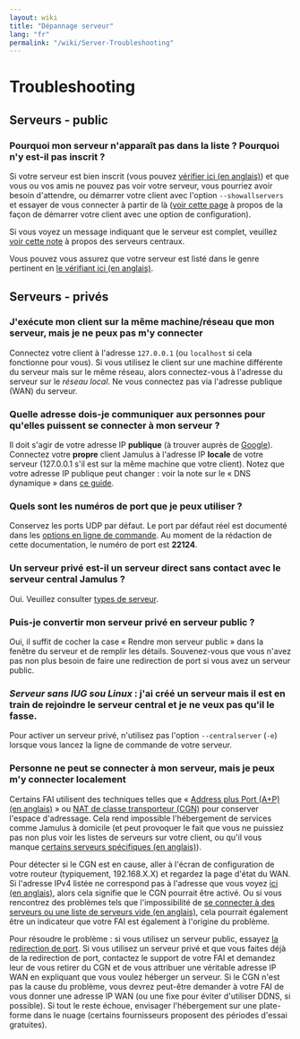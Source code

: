 ```yaml
---
layout: wiki
title: "Dépannage serveur"
lang: "fr"
permalink: "/wiki/Server-Troubleshooting"
---
```


# Troubleshooting

## Serveurs - public

### Pourquoi mon serveur n'apparaît pas dans la liste ? Pourquoi n'y est-il pas inscrit ?

Si votre serveur est bien inscrit (vous pouvez [vérifier ici (en anglais)](http://jamulus.softins.co.uk/)) et que vous ou vos amis ne pouvez pas voir votre serveur, vous pourriez avoir besoin d'attendre, ou démarrer votre client avec l'option `--showallservers` et essayer de vous connecter à partir de là ([voir cette page](Command-Line-Options) à propos de la façon de démarrer votre client avec une option de configuration).

Si vous voyez un message indiquant que le serveur est complet, veuillez [voir cette note](Central-Servers) à propos des serveurs centraux.

Vous pouvez vous assurez que votre serveur est listé dans le genre pertinent en [le vérifiant ici (en anglais)](http://jamulus.softins.co.uk/).

## Serveurs - privés

### J'exécute mon client sur la même machine/réseau que mon serveur, mais je ne peux pas m'y connecter

Connectez votre client à l'adresse `127.0.0.1` (ou `localhost` si cela fonctionne pour vous). Si vous utilisez le client sur une machine différente du serveur mais sur le même réseau, alors connectez-vous à l'adresse du serveur sur le _réseau local_. Ne vous connectez pas via l'adresse publique (WAN) du serveur.

### Quelle adresse dois-je communiquer aux personnes pour qu'elles puissent se connecter à mon serveur ?

Il doit s'agir de votre adresse IP **publique** (à trouver auprès de [Google](https://www.google.com/search?q=whatsmyip)). Connectez votre **propre** client Jamulus à l'adresse IP **locale** de votre serveur (127.0.0.1 s'il est sur la même machine que votre client). Notez que votre adresse IP publique peut changer : voir la note sur le « DNS dynamique » dans [ce guide](Running-a-Private-Server).

### Quels sont les numéros de port que je peux utiliser ?

Conservez les ports UDP par défaut. Le port par défaut réel est documenté dans les [options en ligne de commande](Command-Line-Options). Au moment de la rédaction de cette documentation, le numéro de port est **22124**.

### Un serveur privé est-il un serveur direct sans contact avec le serveur central Jamulus ?

Oui. Veuillez consulter [types de serveur](Choosing-a-Server-Type).

### Puis-je convertir mon serveur privé en serveur public ?

Oui, il suffit de cocher la case « Rendre mon serveur public » dans la fenêtre du serveur et de remplir les détails. Souvenez-vous que vous n'avez pas non plus besoin de faire une redirection de port si vous avez un serveur public.

### **_Serveur sans IUG sou Linux_** : j'ai créé un serveur mais il est en train de rejoindre le serveur central et je ne veux pas qu'il le fasse.

Pour activer un serveur privé, n'utilisez pas l'option `--centralserver` (`-e`) lorsque vous lancez la ligne de commande de votre serveur.

### Personne ne peut se connecter à mon serveur, mais je peux m'y connecter localement

Certains FAI utilisent des techniques telles que « [Address plus Port (A+P) (en anglais)](https://en.wikipedia.org/wiki/Address_plus_Port) » ou [NAT de classe transporteur (CGN)](https://fr.wikipedia.org/wiki/Carrier-grade_NAT) pour conserver l'espace d'adressage. Cela rend impossible l'hébergement de services comme Jamulus à domicile (et peut provoquer le fait que vous ne puissiez pas non plus voir les listes de serveurs sur votre client, ou qu'il vous manque [certains serveurs spécifiques (en anglais)](https://sourceforge.net/p/llcon/discussion/server/thread/f72b293af0/)).

Pour détecter si le CGN est en cause, aller à l'écran de configuration de votre routeur (typiquement, 192.168.X.X) et regardez la page d'état du WAN. Si l'adresse IPv4 listée ne correspond pas à l'adresse que vous voyez [ici (en anglais)](https://ifconfig.me), alors cela signifie que le CGN pourrait être activé. Ou si vous rencontrez des problèmes tels que l'impossibilité de [se connecter à des serveurs ou une liste de serveurs vide (en anglais)](https://sourceforge.net/p/llcon/discussion/533517/thread/b3eea395c4/), cela pourrait également être un indicateur que votre FAI est également à l'origine du problème.

Pour résoudre le problème : si vous utilisez un serveur public, essayez [la redirection de port](Running-a-Private-Server#redirection-de-port). Si vous utilisez un serveur privé et que vous faites déjà de la redirection de port, contactez le support de votre FAI et demandez leur de vous retirer du CGN et de vous attribuer une véritable adresse IP WAN en expliquant que vous voulez héberger un serveur. Si le CGN n'est pas la cause du problème, vous devrez peut-être demander à votre FAI de vous donner une adresse IP WAN (ou une fixe pour éviter d'utiliser DDNS, si possible). Si tout le reste échoue, envisager l'hébergement sur une plate-forme dans le nuage (certains fournisseurs proposent des périodes d'essai gratuites).
